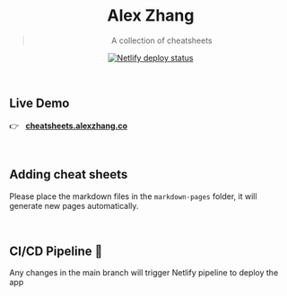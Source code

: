 <h1 align='center'>Alex Zhang</h1>

<blockquote align='center'>
A collection of cheatsheets
</blockquote>

<p align='center'>
<a href='https://app.netlify.com/sites/sharp-visvesvaraya-ee7ff0/deploys'><img src='https://api.netlify.com/api/v1/badges/9c66dd65-397c-4787-855c-4239241d2540/deploy-status' alt='Netlify deploy status'></a>
</p>

<br>

## Live Demo

👉 &nbsp;&nbsp;<b><a  target='_blank' href='https://cheatsheets.alexzhang.co'>cheatsheets.alexzhang.co</a></b>

<br>

## Adding cheat sheets

Please place the markdown files in the `markdown-pages` folder, it will generate new pages automatically.

<br>

## CI/CD Pipeline 🚀

Any changes in the main branch will trigger Netlify pipeline to deploy the app
